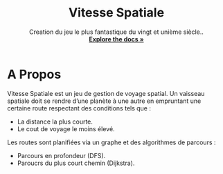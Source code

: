 <div id="top"></div>

<!-- TITLE -->
<div align="center">
  <!-- PROJECT LOGO -->
  <a href="https://github.com/MathysC/Vitesse-Spatiale.git"></a>

<h1 align="center">Vitesse Spatiale</h1>

  <p align="center">
    Creation du jeu le plus fantastique du vingt et unième siècle..
    <br />
    <a href="https://github.com/bmnapoleao/hera-project/tree/master/Docs"><strong>Explore the docs »</strong></a>
    <br />
    <br />
  </p>
</div>

# A Propos 
Vitesse Spatiale est un jeu de gestion de voyage spatial. 
Un vaisseau spatiale doit se rendre d’une planète à une autre en empruntant une certaine route respectant des conditions tels que : 
- La distance la plus courte.
- Le cout de voyage le moins élevé.

Les routes sont planifiées via un graphe et des algorithmes de parcours :
- Parcours en profondeur (DFS).
- Paroucrs du plus court chemin (Dijkstra).
